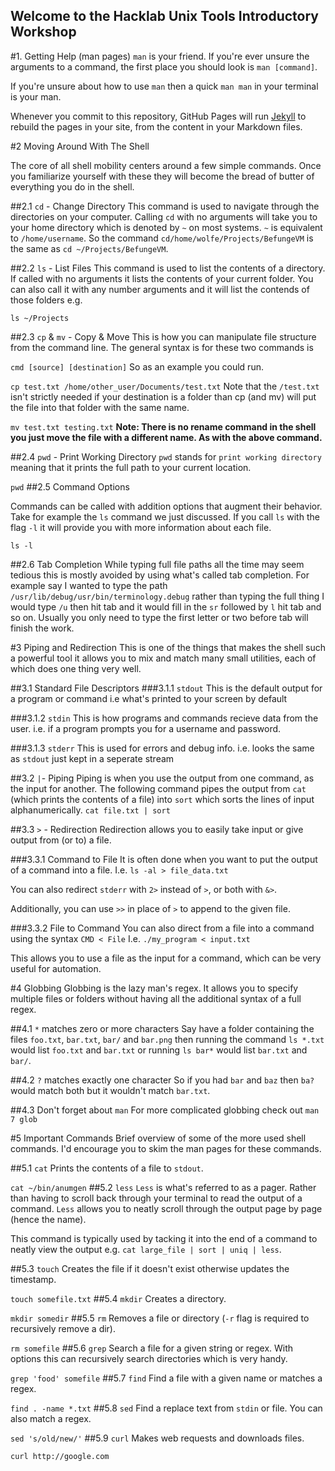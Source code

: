 ## Welcome to the Hacklab Unix Tools Introductory Workshop

#1. Getting Help (man pages)
`man` is your friend. If you're ever unsure the arguments to a command, the first place you should look is `man [command]`.

If you're unsure about how to use `man` then a quick `man man` in your terminal is your man.

Whenever you commit to this repository, GitHub Pages will run [Jekyll](https://jekyllrb.com/) to rebuild the pages in your site, from the content in your Markdown files.

#2 Moving Around With The Shell


The core of all shell mobility centers around a few simple commands. Once you familiarize yourself with these they will become the bread of butter of everything you do in the shell.

##2.1 `cd` - Change Directory
This command is used to navigate through the directories on your computer. Calling `cd` with no arguments will take you to your home directory which is denoted by `~` on most systems. `~` is equivalent to `/home/username`. So the command `cd/home/wolfe/Projects/BefungeVM` is the same as `cd ~/Projects/BefungeVM`.

##2.2 `ls` - List Files
This command is used to list the contents of a directory. If called with no arguments it lists the contents of your current folder. You can also call it with any number arguments and it will list the contends of those folders e.g.

```ls ~/Projects```

##2.3 `cp` & `mv` - Copy & Move
This is how you can manipulate file structure from the command line. The general syntax is for these two commands is

```cmd [source] [destination]```
So as an example you could run.

```cp test.txt /home/other_user/Documents/test.txt```
Note that the `/test.txt` isn't strictly needed if your destination is a folder than cp (and mv) will put the file into that folder with the same name.

```mv test.txt testing.txt```
**Note: There is no rename command in the shell you just move the file with a different name. As with the above command.**

##2.4 `pwd` - Print Working Directory
`pwd` stands for `print working directory` meaning that it prints the full path to your current location.

```pwd```
##2.5 Command Options

Commands can be called with addition options that augment their behavior. Take for example the `ls` command we just discussed. If you call `ls` with the flag `-l` it will provide you with more information about each file.

```ls -l```

##2.6 Tab Completion
While typing full file paths all the time may seem tedious this is mostly avoided by using what's called tab completion. For example say I wanted to type the path `/usr/lib/debug/usr/bin/terminology.debug` rather than typing the full thing I would type `/u` then hit tab and it would fill in the `sr` followed by `l` hit tab and so on. Usually you only need to type the first letter or two before tab will finish the work.

#3 Piping and Redirection
This is one of the things that makes the shell such a powerful tool it allows you to mix and match many small utilities, each of which does one thing very well.

##3.1 Standard File Descriptors
###3.1.1 `stdout`
This is the default output for a program or command i.e what's printed to your screen by default

###3.1.2 `stdin`
This is how programs and commands recieve data from the user. i.e. if a program prompts you for a username and password.

###3.1.3 `stderr`
This is used for errors and debug info. i.e. looks the same as `stdout` just kept in a seperate stream

##3.2 `|`- Piping
Piping is when you use the output from one command, as the input for another. The following command pipes the output from `cat` (which prints the contents of a file) into `sort` which sorts the lines of input alphanumerically. `cat file.txt | sort`

##3.3 `>` - Redirection
Redirection allows you to easily take input or give output from (or to) a file.

###3.3.1 Command to File
It is often done when you want to put the output of a command into a file. I.e. `ls -al > file_data.txt`

You can also redirect `stderr` with `2>` instead of `>`, or both with `&>`.

Additionally, you can use `>>` in place of `>` to append to the given file.

###3.3.2 File to Command
You can also direct from a file into a command using the syntax `CMD < File` I.e. `./my_program < input.txt`

This allows you to use a file as the input for a command, which can be very useful for automation.

#4 Globbing
Globbing is the lazy man's regex. It allows you to specify multiple files or folders without having all the additional syntax of a full regex.

##4.1 `*` matches zero or more characters
Say have a folder containing the files `foo.txt`, `bar.txt`, `bar/` and `bar.png` then running the command `ls *.txt` would list `foo.txt` and `bar.txt` or running `ls bar*` would list `bar.txt` and `bar/`.

##4.2 `?` matches exactly one character
So if you had `bar` and `baz` then `ba?` would match both but it wouldn't match `bar.txt`.

##4.3 Don't forget about `man`
For more complicated globbing check out `man 7 glob`

#5 Important Commands
Brief overview of some of the more used shell commands. I'd encourage you to skim the man pages for these commands.

##5.1 `cat`
Prints the contents of a file to `stdout`.

```cat ~/bin/anumgen```
##5.2 `less`
`Less` is what's referred to as a pager. Rather than having to scroll back through your terminal to read the output of a command. `Less` allows you to neatly scroll through the output page by page (hence the name).

This command is typically used by tacking it into the end of a command to neatly view the output e.g. `cat large_file | sort | uniq | less`.

##5.3 `touch`
Creates the file if it doesn't exist otherwise updates the timestamp.

```touch somefile.txt```
##5.4 `mkdir`
Creates a directory.

```mkdir somedir```
##5.5 `rm`
Removes a file or directory (`-r` flag is required to recursively remove a dir).

```rm somefile```
##5.6 `grep`
Search a file for a given string or regex. With options this can recursively search directories which is very handy.

```grep 'food' somefile```
##5.7 `find`
Find a file with a given name or matches a regex.

```find . -name *.txt```
##5.8 `sed`
Find a replace text from `stdin` or file. You can also match a regex.

```sed 's/old/new/'```
##5.9 `curl`
Makes web requests and downloads files.

```curl http://google.com```

